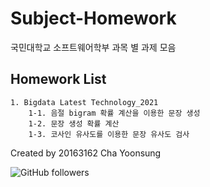 # Subject-Homework

국민대학교 소프트웨어학부 과목 별 과제 모음

## Homework List
    
    1. Bigdata Latest Technology_2021
        1-1. 음절 bigram 확률 계산을 이용한 문장 생성
        1-2. 문장 생성 확률 계산
        1-3. 코사인 유사도를 이용한 문장 유사도 검사
   

Created by 20163162 Cha Yoonsung

![GitHub followers](https://img.shields.io/github/followers/Cha-Y-S?style=social)